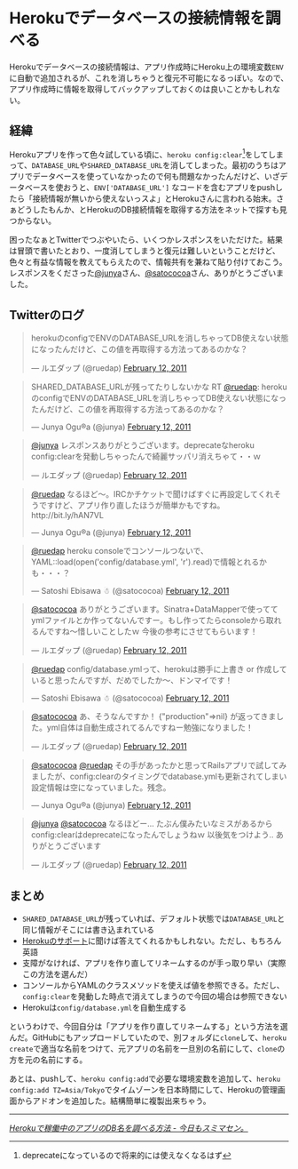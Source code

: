 # Herokuでデータベースの接続情報を調べる

Herokuでデータベースの接続情報は、アプリ作成時にHeroku上の環境変数`ENV`に自動で追加されるが、これを消しちゃうと復元不可能になるっぽい。なので、アプリ作成時に情報を取得してバックアップしておくのは良いことかもしれない。

<!-- READMORE -->


## 経緯

Herokuアプリを作って色々試している頃に、`heroku config:clear`[^1]をしてしまって、`DATABASE_URL`や`SHARED_DATABASE_URL`を消してしまった。最初のうちはアプリでデータベースを使っていなかったので何も問題なかったんだけど、いざデータベースを使おうと、`ENV['DATABASE_URL']` なコードを含むアプリをpushしたら「接続情報が無いから使えないっスよ」とHerokuさんに言われる始末。さぁどうしたもんか、とHerokuのDB接続情報を取得する方法をネットで探すも見つからない。

困ったなぁとTwitterでつぶやいたら、いくつかレスポンスをいただけた。結果は冒頭で書いたとおり、一度消してしまうと復元は難しいということだけど、色々と有益な情報を教えてもらえたので、情報共有を兼ねて貼り付けておこう。レスポンスをくださった[@junya](http://twitter.com/junya)さん、[@satococoa](http://twitter.com/satococoa)さん、ありがとうございました。


## Twitterのログ

<blockquote class="twitter-tweet"><p>herokuのconfigでENVのDATABASE_URLを消しちゃってDB使えない状態になったんだけど、この値を再取得する方法ってあるのかな？</p>&mdash; ルエダップ (@ruedap) <a href="https://twitter.com/ruedap/statuses/36437283116687361">February 12, 2011</a></blockquote>

<blockquote class="twitter-tweet"><p>SHARED_DATABASE_URLが残ってたりしないかな RT <a href="https://twitter.com/ruedap">@ruedap</a>: herokuのconfigでENVのDATABASE_URLを消しちゃってDB使えない状態になったんだけど、この値を再取得する方法ってあるのかな？</p>&mdash; Junya Ogu®a (@junya) <a href="https://twitter.com/junya/statuses/36438834086412288">February 12, 2011</a></blockquote>

<blockquote class="twitter-tweet"><p><a href="https://twitter.com/junya">@junya</a> レスポンスありがとうございます。deprecateなheroku config:clearを発動しちゃったんで綺麗サッパリ消えちゃて・・ｗ</p>&mdash; ルエダップ (@ruedap) <a href="https://twitter.com/ruedap/statuses/36439838085484544">February 12, 2011</a></blockquote>

<blockquote class="twitter-tweet"><p><a href="https://twitter.com/ruedap">@ruedap</a> なるほど〜。IRCかチケットで聞けばすぐに再設定してくれそうですけど、アプリ作り直したほうが簡単かもですね。 http://bit.ly/hAN7VL</p>&mdash; Junya Ogu®a (@junya) <a href="https://twitter.com/junya/statuses/36440193863122944">February 12, 2011</a></blockquote>

<blockquote class="twitter-tweet"><p><a href="https://twitter.com/ruedap">@ruedap</a> heroku consoleでコンソールつないで、YAML::load(open(&#39;config/database.yml&#39;, &#39;r&#39;).read)で情報とれるかも・・・？</p>&mdash; Satoshi Ebisawa ☃ (@satococoa) <a href="https://twitter.com/satococoa/statuses/36442019895320576">February 12, 2011</a></blockquote>

<blockquote class="twitter-tweet"><p><a href="https://twitter.com/satococoa">@satococoa</a> ありがとうございます。Sinatra+DataMapperで使っててymlファイルとか作ってないんですー。もし作ってたらconsoleから取れるんですね〜惜しいことしたｗ 今後の参考にさせてもらいます！</p>&mdash; ルエダップ (@ruedap) <a href="https://twitter.com/ruedap/statuses/36443382213509120">February 12, 2011</a></blockquote>

<blockquote class="twitter-tweet"><p><a href="https://twitter.com/ruedap">@ruedap</a> config/database.ymlって、herokuは勝手に上書き or 作成していると思ったんですが、だめでしたか〜、ドンマイです！</p>&mdash; Satoshi Ebisawa ☃ (@satococoa) <a href="https://twitter.com/satococoa/statuses/36443619254607872">February 12, 2011</a></blockquote>

<blockquote class="twitter-tweet"><p><a href="https://twitter.com/satococoa">@satococoa</a> あ、そうなんですか！ {&quot;production&quot;=&gt;nil} が返ってきました。yml自体は自動生成されてるんですねー勉強になりました！</p>&mdash; ルエダップ (@ruedap) <a href="https://twitter.com/ruedap/statuses/36444960580440064">February 12, 2011</a></blockquote>

<blockquote class="twitter-tweet"><p><a href="https://twitter.com/satococoa">@satococoa</a> <a href="https://twitter.com/ruedap">@ruedap</a> その手があったかと思ってRailsアプリで試してみましたが、config:clearのタイミングでdatabase.ymlも更新されてしまい設定情報は空になっていました。残念。</p>&mdash; Junya Ogu®a (@junya) <a href="https://twitter.com/junya/statuses/36444928280109056">February 12, 2011</a></blockquote>

<blockquote class="twitter-tweet"><p><a href="https://twitter.com/junya">@junya</a> <a href="https://twitter.com/satococoa">@satococoa</a> なるほどー… たぶん僕みたいなミスがあるからconfig:clearはdeprecateになったんでしょうねｗ 以後気をつけよう.. ありがとうございます</p>&mdash; ルエダップ (@ruedap) <a href="https://twitter.com/ruedap/statuses/36446363038257152">February 12, 2011</a></blockquote>

<script async src="//platform.twitter.com/widgets.js" charset="utf-8"></script>


## まとめ

- `SHARED_DATABASE_URL`が残っていれば、デフォルト状態では`DATABASE_URL`と同じ情報がそこには書き込まれている
- [Herokuのサポート](https://support.heroku.com/home)に聞けば答えてくれるかもしれない。ただし、もちろん英語
- 支障がなければ、アプリを作り直してリネームするのが手っ取り早い（実際この方法を選んだ）
- コンソールからYAMLのクラスメソッドを使えば値を参照できる。ただし、`config:clear`を発動した時点で消えてしまうので今回の場合は参照できない
- Herokuは`config/database.yml`を自動生成する

というわけで、今回自分は「アプリを作り直してリネームする」という方法を選んだ。GitHubにもアップロードしていたので、別フォルダに`clone`して、`heroku create`で適当な名前をつけて、元アプリの名前を一旦別の名前にして、`clone`の方を元の名前にする。

あとは、pushして、`heroku config:add`で必要な環境変数を追加して、`heroku config:add TZ=Asia/Tokyo`でタイムゾーンを日本時間にして、Herokuの管理画面からアドオンを追加した。結構簡単に複製出来ちゃう。

* * *

<cite>[Herokuで稼働中のアプリのDB名を調べる方法 - 今日もスミマセン。](http://d.hatena.ne.jp/snaka72/20100915/1284527221)</cite>

[^1]: deprecateになっているので将来的には使えなくなるはず
